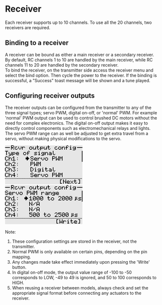 # Receiver 
Each receiver supports up to 10 channels. To use all the 20 channels, two receivers are required.

## Binding to a receiver
A receiver can be bound as either a main receiver or a secondary receiver. 
<br>By default, RC channels 1 to 10 are handled by the main receiver, while RC channels 11 to 20 are 
handled by the secondary receiver.
<br>To bind the receiver, on the transmitter side access the receiver menu and select the bind option. 
Then cycle the power to the receiver. If the binding is successful, a "Success" toast message will be shown and a tune played.

## Configuring receiver outputs
The receiver outputs can be configured from the transmitter to any of the three signal types; 
servo PWM, digital on-off, or 'normal' PWM. 
For example 'normal' PWM output can be used to control brushed DC motors without the need for 
complex electronics. The digital on-off output makes it easy to directly control components such as 
electromechanical relays and lights.  
The servo PWM range can as well be adjusted to get extra travel from a servo, without making physical
modifications to the servo.

<p align="left">
<img src="images/screenshots/receiver_config_signal_type.png"/>
<img src="images/screenshots/receiver_config_servo_pwm_range.png"/>
</p>

Note: 
1. These configuration settings are stored in the receiver, not the transmitter.
2. Normal PWM is only available on certain pins, depending on the pin mapping.
3. Any changes made take effect immediately upon pressing the 'Write' button.
4. In digital on-off mode, the output value range of -100 to -50 corresponds to LOW, -49 to 49 is 
ignored, and 50 to 100 corresponds to HIGH.
5. When reusing a receiver between models, always check and set the appropriate signal format before connecting 
any actuators to the receiver.
